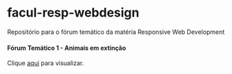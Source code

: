 # facul-resp-webdesign
Repositório para o fórum temático da matéria Responsive Web Development
#### Fórum Temático 1 - Animais em extinção
Clique [aqui](https://whathebea.github.io/facul-resp-webdesign/forum-1/index.html) para visualizar.
